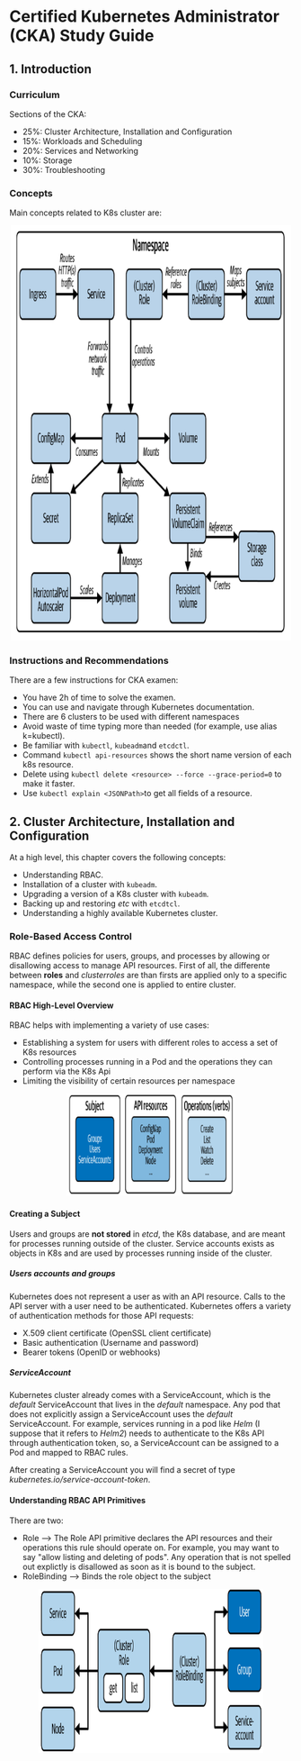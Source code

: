 # Certified Kubernetes Administrator (CKA) Study Guide

## 1. Introduction

### Curriculum

Sections of the CKA:
- 25%: Cluster Architecture, Installation and Configuration
- 15%: Workloads and Scheduling
- 20%: Services and Networking
- 10%: Storage
- 30%: Troubleshooting

### Concepts

Main concepts related to K8s cluster are:

<center><img src="images/concept-diagram.png" alt="Concept Diagram" width="500"/></center>

### Instructions and Recommendations

There are a few instructions for CKA examen:
- You have 2h of time to solve the examen.
- You can use and navigate through Kubernetes documentation.
- There are 6 clusters to be used with different namespaces
- Avoid waste of time typing more than needed (for example, use alias k=kubectl).
- Be familiar with `kubectl`, `kubeadm`and `etcdctl`.
- Command `kubectl api-resources` shows the short name version of each k8s resource.
- Delete using `kubectl delete <resource> --force --grace-period=0` to make it faster.
- Use `kubectl explain <JSONPath>`to get all fields of a resource.

## 2. Cluster Architecture, Installation and Configuration

At a high level, this chapter covers the following concepts:
- Understanding RBAC.
- Installation of a cluster with `kubeadm`.
- Upgrading a version of a K8s cluster with `kubeadm`.
- Backing up and restoring *etc* with `etcdtcl`.
- Understanding a highly available Kubernetes cluster.

### Role-Based Access Control

RBAC defines policies for users, groups, and processes by allowing or disallowing access
to manage API resources. First of all, the differente between **roles** and *clusterroles*
are than firsts are applied only to a specific namespace, while the second one is applied
to entire cluster.

#### RBAC High-Level Overview

RBAC helps with implementing a variety of use cases:
- Establishing a system for users with different roles to access a set of K8s resources
- Controlling processes running in a Pod and the operations they can perform via the K8s Api
- Limiting the visibility of certain resources per namespace

<center><img src="images/rbac-high-level-overview.png" alt="RBAC High-Level Overview" width="300"/></center>

#### Creating a Subject
Users and groups are **not stored** in *etcd*, the K8s database, and are meant for processes
running outside of the cluster. Service accounts exists as objects in K8s and are used by processes
running inside of the cluster.

##### Users accounts and groups
Kubernetes does not represent a user as with an API resource. Calls to the API server with a user
need to be authenticated. Kubernetes offers a variety of authentication methods for those API requests:
- X.509 client certificate (OpenSSL client certificate)
- Basic authentication (Username and password)
- Bearer tokens (OpenID or webhooks)

##### ServiceAccount
Kubernetes cluster already comes with a ServiceAccount, which is the *default* ServiceAccount that
lives in the *default* namespace. Any pod that does not explicitly assign a ServiceAccount uses the
*default* ServiceAccount. For example, services running in a pod like *Helm* (I suppose that it refers
to *Helm2*) needs to authenticate to the K8s API through authentication token, so, a ServiceAccount
can be assigned to a Pod and mapped to RBAC rules.

After creating a ServiceAccount you will find a secret of type *kubernetes.io/service-account-token*.

#### Understanding RBAC API Primitives
There are two:
- Role --> The Role API primitive declares the API resources and their operations this rule should
           operate on. For example, you may want to say "allow listing and deleting of pods". Any
           operation that is not spelled out explictly is disallowed as soon as it is bound to the
           subject.
- RoleBinding --> Binds the role object to the subject

<center><img src="images/rbac-primitives.png" alt="RBAC Primitives" width="400"/></center>

